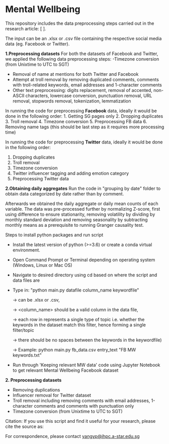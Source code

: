 # Mental Wellbeing

This repository includes the data preprocessing steps carried out in the research article: [ ].

The input can be an .xlsx or .csv file containing the respective social media data (eg. Facebook or Twitter). 

**1.Preprocessing datasets**
For both the datasets of Facebook and Twitter, we applied the following data preprocessing steps: 
-Timezone conversion (from Unixtime to UTC to SGT)
- Removal of name at mentions for both Twitter and Facebook
- Attempt at troll removal by removing duplicated comments, comments with troll-related keywords, email addresses and 1-character comments 
- Other text preprocessing: digits replacement, removal of accented, non-ASCII characters, lowercase conversion, punctuation removal, URL removal, stopwords removal, tokenization, lemmatization

In running the code for preprocessing **Facebook** data, ideally it would be done in the following order: 
	1. Getting SG pages only 
	2. Dropping duplicates
	3. Troll removal
	4. Timezone conversion
	5. Preprocessing FB data
	6. Removing name tags (this should be last step as it requires more processing time)<br />

In running the code for preprocessing **Twitter** data, ideally it would be done in the following order: 
1. Dropping duplicates
3. Troll removal
4. Timezone conversion
5. Twitter influencer tagging and adding emotion category
6. Preprocessing Twitter data 

**2.Obtaining daily aggregates**
Run the code in "grouping by date" folder to obtain data categorized by date rather than by comment.


Afterwards we obtained the daily aggregate or daily mean counts of each variable. 
The data was pre-processed further by normalizing Z-score, first using difference to ensure stationarity, removing volatility by dividing by monthly standard deviation and removing seasonality by subtracting monthly means as a prerequisite to running Granger causality test.


Steps to install python packages and run script

- Install the latest version of python (>=3.6) or create a conda virtual environment.

- Open Command Prompt or Terminal depending on operating system (Windows, Linux or Mac OS)

- Navigate to desired directory using cd based on where the script and data files are

- Type in: "python main.py datafile column_name keywordfile"
	
	-> <datafile> can be .xlsx or .csv, 
	
	-> <column_name> should be a valid column in the data file,
	
	-> each row in <keywordfile> represents a single type of topic i.e. whether the keywords in the dataset match this filter, hence forming a single filter/topic
	
	-> there should be no spaces between the keywords in the keywordfile)

	-> Example: python main.py fb_data.csv entry_text "FB MW keywords.txt"
- Run through 'Keeping relevant MW data' code using Jupyter Notebook to get relevant Mental Wellbeing Facebook dataset<br />


**2. Preprocessing datasets**
- Removing duplications
- Influencer removal for Twitter dataset
- Troll removal including removing comments with email addresses, 1-character comments and comments with punctuation only
- Timezone conversion (from Unixtime to UTC to SGT)<br /> 
	
Citation:
If you use this script and find it useful for your research, please cite the source as: 

For correspondence, please contact yangyp@ihpc.a-star.edu.sg<br />
